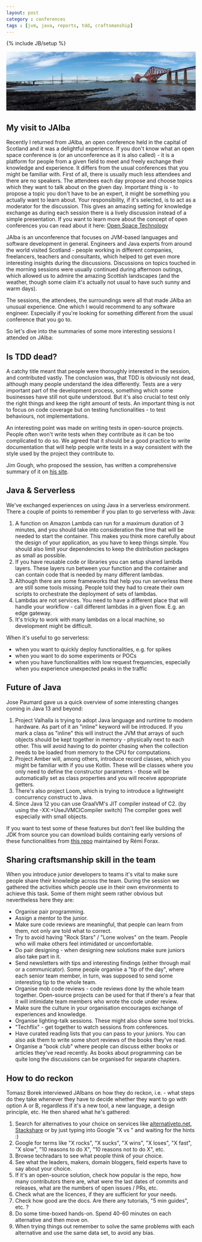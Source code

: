 ```yaml
---
layout: post
category : conferences
tags : [jvm, java, reports, tdd, craftsmanship]
---
```

{% include JB/setup %}

![The Firth of Forth bridges](/assets/jalba/cover.jpg)

My visit to JAlba
-----------------

Recently I returned from JAlba, an open conference held in the capital of Scotland and it was a delightful experience.
If you don't know what an open space conference is (or an unconference as it is also called) - it is a platform
for people from a given field to meet and freely exchange their knowledge and experience. It differs from the
usual conferences that you might be familiar with. First of all, there is usually much less attendees and there are
no speakers. The attendees each day propose and choose topics which they want to talk about on the given day. Important
thing is - to propose a topic you don't have to be an expert, it might be something you actually want to learn about.
Your responsibility, if it's selected, is to act as a moderator for the discussion. This gives an amazing setting for
knowledge exchange as during each session there is a lively discussion instead of a simple presentation. If you want to
learn more about the concept of open conferences you can read about it here:
[Open Space Technology](https://en.wikipedia.org/wiki/Open_Space_Technology)

JAlba is an unconference that focuses on JVM-based languages and software development in general. Engineers and Java
experts from around the world visited Scotland - people working in different companies, freelancers, teachers and
consultants, which helped to get even more interesting insights during the discussions. Discussions on topics
touched in the morning sessions were usually continued during afternoon outings, which allowed us to admire the amazing
Scottish landscapes (and the weather, though some claim it's actually not usual to have such sunny and warm days).

The sessions, the attendees, the surroundings were all that made JAlba an unusual experience. One which I would
recommend to any software engineer. Especially if you're looking for something different from the usual conference that
you go to.

So let's dive into the summaries of some more interesting sessions I attended on JAlba:

Is TDD dead?
------------

A catchy title meant that people were thoroughly interested in the session, and contributed vastly. The conclusion was,
that TDD is obviously not dead, although many people understand the idea differently. Tests are a very important part of the development process, something which some businesses have still not quite understood. But it's also crucial to
test only the right things and keep the right amount of tests. An important thing is not to focus on code coverage but on testing functionalities - to test behaviours, not implementations.

An interesting point was made on writing tests in open-source projects. People often won't write tests when they
contribute as it can be too complicated to do so. We agreed that it should be a good practice to write documentation
that will help people write tests in a way consistent with the style used by the project they contribute to.

Jim Gough, who proposed the session, has written a comprehensive summary of it on [his site](https://jpgough.github.io/blog/2019/05/26/jalba-tdd-dead).

Java & Serverless
-----------------

We've exchanged experiences on using Java in a serverless environment. There a couple of points to remember if you plan
to go serverless with Java:

  1. A function on Amazon Lambda can run for a maximum duration of 3 minutes, and you should take into consideration
     the time that will be needed to start the container. This makes you think more carefully about the design of your
     application, as you have to keep things simple. You should also limit your dependencies to keep the distribution
     packages as small as possible.
  2. If you have reusable code or libraries you can setup shared lambda layers. These layers run between your function
     and the container and can contain code that is needed by many different lambdas.
  3. Although there are some frameworks that help you run serverless there are still some tools missing. People told
     they had to create their own scripts to orchestrate the deployment of sets of lambdas.
  4. Lambdas are not services. You need to have a different place that will handle your workflow - call different
     lambdas in a given flow. E.g. an edge gateway.
  5. It's tricky to work with many lambdas on a local machine, so development might be difficult.

When it's useful to go serverless:
  - when you want to quickly deploy functionalities, e.g. for spikes
  - when you want to do some experiments or POCs
  - when you have functionalities with low request frequencies, especially when you experience unexpected peaks in the
    traffic

Future of Java
--------------

Jose Paumard gave us a quick overview of some interesting changes coming in Java 13 and beyond:
  1. Project Valhalla is trying to adopt Java language and runtime to modern hardware. As part of it an "inline"
     keyword will be introduced. If you mark a class as "inline" this will instruct the JVM that arrays of such objects
     should be kept together in memory - physically next to each other. This will avoid having to do pointer chasing
     when the collection needs to be loaded from memory to the CPU for computations.
  2. Project Amber will, among others, introduce record classes, which you might be familiar with if you use Kotlin.
     These will be classes where you only need to define the constructor parameters - those will be automatically set
     as class properties and you will receive appropriate getters.
  3. There's also project Loom, which is trying to introduce a lightweight concurrency construct to Java.
  4. Since Java 12 you can use GraalVM's JIT compiler instead of C2. (by using the -XX:+UseJVMCICompiler switch) The
     compiler goes well especially with small objects.

If you want to test some of these features but don't feel like building the JDK from source you can download builds
containing early versions of these functionalities from [this repo](https://github.com/forax/java-next/releases)
maintained by Rémi Forax.


Sharing craftsmanship skill in the team
---------------------------------------

When you introduce junior developers to teams it's vital to make sure people share their knowledge across the team.
During the session we gathered the activities which people use in their own environments to achieve this task. Some of
them might seem rather obvious but nevertheless here they are:

  - Organise pair programming.
  - Assign a mentor to the junior.
  - Make sure code reviews are meaningful, that people can learn from them, not only are told what to correct.
  - Try to avoid having "Rock Stars" / "Lone wolves" on the team. People who will make others feel intimidated or
    uncomfortable.
  - Do pair designing - when designing new solutions make sure juniors also take part in it.
  - Send newsletters with tips and interesting findings (either through mail or a communicator). Some people organise a
    "tip of the day", where each senior team member, in turn, was supposed to send some interesting tip to the whole team.
  - Organise mob code reviews - code reviews done by the whole team together. Open-source projects can be used for that if there's a fear that it will intimidate team members who wrote the code under review.
  - Make sure the culture in your organisation encourages exchange of experiences and knowledge.
  - Organise lighting-talk sessions. These might also show some tool tricks.
  - "Techflix" - get together to watch sessions from conferences.
  - Have curated reading lists that you can pass to your juniors. You can also ask them to write some short reviews of
    the books they've read.
  - Organise a "book club" where people can discuss either books or articles they've read recently. As books about
    programming can be quite long the discussions can be organised for separate chapters.

How to do reckon
----------------

Tomasz Borek interviewed JAlbans on how they do reckon, i.e. - what steps do they take whenever they have to decide
whether they want to go with option A or B, regardless if it's a new tool, a new language, a design principle, etc. He
then shared what he's gathered:

  1. Search for alternatives to your choice on services like [alternativeto.net](https://alternativeto.net/),
     [Stackshare](https://stackshare.io/) or by just typing into Google "X vs " and waiting for the hints :)
  2. Google for terms like "X rocks", "X sucks", "X wins", "X loses", "X fast", "X slow", "10 reasons to do X", "10
     reasons not to do X", etc.
  3. Browse techradars to see what people think of your choice.
  4. See what the leaders, makers, domain bloggers, field experts have to say about your choice.
  5. If it's an open-source solution, check how popular is the repo, how many contributors there are, what were the last dates of commits
     and releases, what are the numbers of open issues / PRs, etc.
  6. Check what are the licences, if they are sufficient for your needs.
  7. Check how good are the docs. Are there any tutorials, "5 min guides", etc. ?
  8. Do some time-boxed hands-on. Spend 40-60 minutes on each alternative and then move on.
  9. When trying things out remember to solve the same problems with each alternative and use the same data set, to
    avoid any bias.
